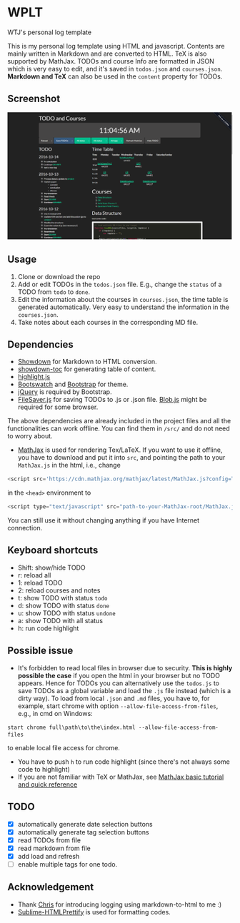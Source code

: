# WPLT
WTJ's personal log template

This is my personal log template using HTML and javascript. Contents are mainly written in Markdown and are converted to HTML. TeX is also supported by MathJax. TODOs and course Info are formatted in JSON which is very easy to edit, and it's saved in `todos.json` and `courses.json`. **Markdown and TeX** can also be used in the `content` property for TODOs.


## Screenshot
![example](https://raw.githubusercontent.com/jwt625/WPL/master/fig/example.png)

## Usage

1. Clone or download the repo
2. Add or edit TODOs in the `todos.json` file. E.g., change the `status` of a TODO from `todo` to `done`.
3. Edit the information about the courses in `courses.json`, the time table is generated automatically. Very easy to understand the information in the `courses.json`.
4. Take notes about each courses in the corresponding MD file.


## Dependencies

- [Showdown](https://github.com/showdownjs/showdown) for Markdown to HTML conversion.
- [showdown-toc](https://github.com/ravisorg/showdown-toc) for generating table of content.
- [highlight.js](https://highlightjs.org/)
- [Bootswatch](http://bootswatch.com) and [Bootstrap](http://getbootstrap.com/) for theme.
- [jQuery](https://jquery.com/) is required by Bootstrap.
- [FileSaver.js](https://github.com/eligrey/FileSaver.js) for saving TODOs to .js or .json file. [Blob.js](https://github.com/eligrey/Blob.js) might be required for some browser.

The above dependencies are already included in the project files and all the functionalities can work offline. You can find them in `/src/` and do not need to worry about.

- [MathJax](http://www.mathjax.org/) is used for rendering Tex/LaTeX. If you want to use it offline, you have to download and put it into `src`, and pointing the path to your `MathJax.js` in the html, i.e., change 
```js
<script src='https://cdn.mathjax.org/mathjax/latest/MathJax.js?config=TeX-AMS-MML_HTMLorMML'></script>
```
in the `<head>` environment to 
```js
<script type="text/javascript" src="path-to-your-MathJax-root/MathJax.js"></script>
```
You can still use it without changing anything if you have Internet connection.

## Keyboard shortcuts
- Shift: show/hide TODO
- r: reload all
- 1: reload TODO
- 2: reload courses and notes
- t: show TODO with status `todo`
- d: show TODO with status `done`
- u: show TODO with status `undone`
- a: show TODO with all status
- h: run code highlight


## Possible issue

- It's forbidden to read local files in browser due to security. **This is highly possible the case** if you open the html in your browser but no TODO appears. Hence for TODOs you can alternatively use the `todos.js` to save TODOs as a global variable and load the `.js` file instead (which is a dirty way). To load from local `.json` and `.md` files, you have to, for example, start chrome with option `--allow-file-access-from-files`, e.g., in cmd on Windows:
```
start chrome full\path\to\the\index.html --allow-file-access-from-files
```
to enable local file access for chrome.
- You have to push `h` to run code highlight (since there's not always some code to highlight)
- If you are not familiar with TeX or MathJax, see [MathJax basic tutorial and quick reference](http://meta.math.stackexchange.com/questions/5020/mathjax-basic-tutorial-and-quick-reference)

## TODO
- [x] automatically generate date selection buttons
- [x] automatically generate tag selection buttons
- [x] read TODOs from file
- [x] read markdown from file
- [x] add load and refresh
- [ ] enable multiple tags for one todo.

## Acknowledgement
- Thank [Chris](https://github.com/CSarabalis) for introducing logging using markdown-to-html to me :)
- [Sublime-HTMLPrettify](https://github.com/victorporof/Sublime-HTMLPrettify) is used for formatting codes.
